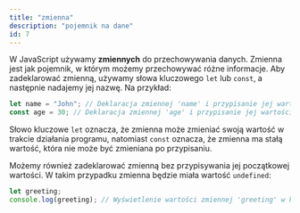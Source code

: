 ```yaml
---
title: "zmienna"
description: "pojemnik na dane"
id: 7
---
```


W JavaScript używamy **zmiennych** do przechowywania danych. Zmienna jest jak pojemnik, w którym możemy przechowywać różne informacje. Aby zadeklarować zmienną, używamy słowa kluczowego `let` lub `const`, a następnie nadajemy jej nazwę. Na przykład:

```js
let name = "John"; // Deklaracja zmiennej 'name' i przypisanie jej wartości "John"
const age = 30; // Deklaracja zmiennej 'age' i przypisanie jej wartości 30
```

Słowo kluczowe `let` oznacza, że zmienna może zmieniać swoją wartość w trakcie działania programu, natomiast `const` oznacza, że zmienna ma stałą wartość, która nie może być zmieniana po przypisaniu.

Możemy również zadeklarować zmienną bez przypisywania jej początkowej wartości. W takim przypadku zmienna będzie miała wartość `undefined`:

```js
let greeting;
console.log(greeting); // Wyświetlenie wartości zmiennej 'greeting' w konsoli
```
